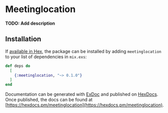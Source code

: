 # Meetinglocation

**TODO: Add description**

## Installation

If [available in Hex](https://hex.pm/docs/publish), the package can be installed
by adding `meetinglocation` to your list of dependencies in `mix.exs`:

```elixir
def deps do
  [
    {:meetinglocation, "~> 0.1.0"}
  ]
end
```

Documentation can be generated with [ExDoc](https://github.com/elixir-lang/ex_doc)
and published on [HexDocs](https://hexdocs.pm). Once published, the docs can
be found at [https://hexdocs.pm/meetinglocation](https://hexdocs.pm/meetinglocation).

